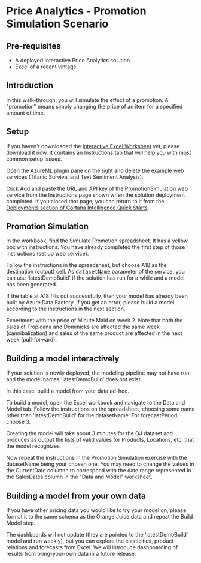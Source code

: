 # Price Analytics - Promotion Simulation Scenario

## Pre-requisites

* A deployed Interactive Price Analytics solution
* Excel of a recent vintage

## Introduction

In this walk-through, you will simulate the effect of a promotion.
A "promotion" means simply changing the price of an item for a specified amount of time.

## Setup

If you haven't downloaded the [interactive Excel Worksheet](https://aka.ms/pricingxls) yet,
please download it now. It contains an Instructions tab that will help you with most
common setup issues.

Open the AzureML plugin pane on the right and delete the example web services (Titanic Survival
and Text Sentiment Analysis). 

Click Add and paste the URL and API key of the PromotionSimulation
web service from the Instructions page shown when the solution deployment completed. 
If you closed that page, you can return to it from the 
[Deployments section of Cortana Intelligence Quick Starts](https://start.cortanaintelligence.com/Deployments).

## Promotion Simulation

In the workbook, find the Simulate Promotion spreadsheet. It has a yellow box with instructions.
You have already completed the first step of those instructions (set up web service).

Follow the instructions in the spreadsheet, but choose A18 as the destination (output) cell. 
As <tt>datasetName</tt> parameter of the service, you can use 'latestDemoBuild'
if the solution has run for a while and a model has been generated. 

If the table at A18 fills out successfully, then your model has already been built by Azure Data Factory. 
If you get an error, please build a model according to the instructions in the next section.

Experiment with the price of Minute Maid on week 2. Note that both the sales
of Tropicana and Dominicks are affected the same week (cannibalization)
and sales of the same product are affected in the next week (pull-forward).

## Building a model interactively

If your solution is newly deployed, the modeling pipeline may not have run
and the model names 'latestDemoBuild' does not exist.

In this case, build a model from your data ad-hoc.

To build a model, open the Excel workbook and navigate to the Data and Model tab.
Follow the instructions on the spreadsheet, choosing some name other than
'latestDemoBuild' for the datasetName. For forecastPeriod, choose 3.

Creating the model will take about 3 minutes for the OJ dataset and produces
as output the lists of valid values for Products, Locations, etc. that the model
recognizes. 

Now repeat the instructions in the Promotion Simulation exercise with the 
datasetName being your chosen one. You may need to change the values in the CurrentDate columnn to correspond with the date range represented in the SalesDates column in the "Data and Model" worksheet.  

## Building a model from your own data

If you have other pricing data you would like to try your model on,
please format it to the same schema as the Orange Juice data and
repeat the Build Model step. 

The dashboards will not update (they are pointed to the 'latestDemoBuild' 
model and run weekly), but you can explore the elasticities, product relations 
and forecasts from Excel. We will introduce dashboarding of results from 
bring-your-own data in a future release.


